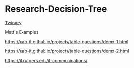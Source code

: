 # Research-Decision-Tree

[Twinery](https://twinery.org/)

Matt's Examples

https://uab-it.github.io/projects/table-questions/demo-1.html

https://uab-it.github.io/projects/table-questions/demo-2.html

https://it.rutgers.edu/it-communications/
